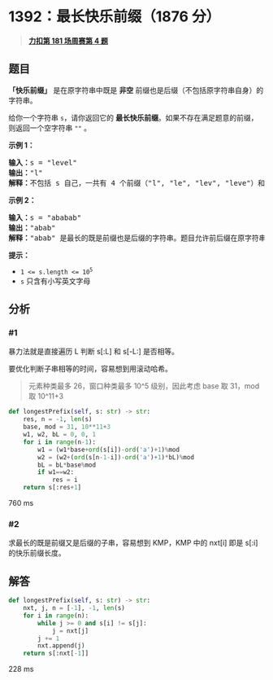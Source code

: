 # 1392：最长快乐前缀（1876 分）


> <u>**[力扣第 181 场周赛第 4 题](https://leetcode.cn/problems/longest-happy-prefix/)**</u>

## 题目

<p><strong>「快乐前缀」</strong> 是在原字符串中既是 <strong>非空</strong> 前缀也是后缀（不包括原字符串自身）的字符串。</p>

<p>给你一个字符串 <code>s</code>，请你返回它的 <strong>最长快乐前缀</strong>。如果不存在满足题意的前缀，则返回一个空字符串<meta charset="UTF-8" /> <code>""</code> 。</p>



<p><strong>示例 1：</strong></p>

<pre>
<strong>输入：</strong>s = "level"
<strong>输出：</strong>"l"
<strong>解释：</strong>不包括 s 自己，一共有 4 个前缀（"l", "le", "lev", "leve"）和 4 个后缀（"l", "el", "vel", "evel"）。最长的既是前缀也是后缀的字符串是 "l" 。
</pre>

<p><strong>示例 2：</strong></p>

<pre>
<strong>输入：</strong>s = "ababab"
<strong>输出：</strong>"abab"
<strong>解释：</strong>"abab" 是最长的既是前缀也是后缀的字符串。题目允许前后缀在原字符串中重叠。
</pre>



<p><strong>提示：</strong></p>

<ul>
<li><code>1 &lt;= s.length &lt;= 10<sup>5</sup></code></li>
<li><code>s</code> 只含有小写英文字母</li>
</ul>


## 分析

### #1

暴力法就是直接遍历 L 判断 s[:L] 和 s[-L:] 是否相等。

要优化判断子串相等的时间，容易想到用滚动哈希。

> 元素种类最多 26，窗口种类最多 10^5 级别，因此考虑 base 取 31，mod 取 10^11+3

```python
def longestPrefix(self, s: str) -> str:
    res, n = -1, len(s)
    base, mod = 31, 10**11+3
    w1, w2, bL = 0, 0, 1
    for i in range(n-1):
        w1 = (w1*base+ord(s[i])-ord('a')+1)%mod
        w2 = (w2+(ord(s[n-1-i])-ord('a')+1)*bL)%mod
        bL = bL*base%mod
        if w1==w2:
            res = i
    return s[:res+1]
```
760 ms

### #2

求最长的既是前缀又是后缀的子串，容易想到 KMP，KMP 中的 nxt[i] 即是 s[:i] 的快乐前缀长度。


## 解答

```python
def longestPrefix(self, s: str) -> str:
    nxt, j, n = [-1], -1, len(s)
    for i in range(n):
        while j >= 0 and s[i] != s[j]:
            j = nxt[j]
        j += 1
        nxt.append(j)
    return s[:nxt[-1]]
```
228 ms


